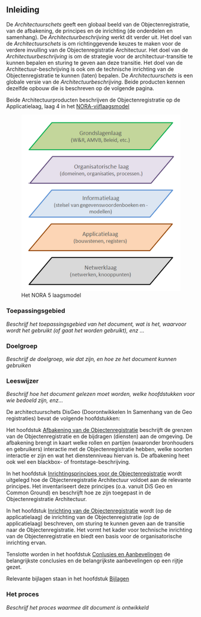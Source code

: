## Inleiding

De *Architectuurschets* geeft een globaal beeld van de Objectenregistratie, van de afbakening, de principes en de inrichting (de onderdelen en samenhang). De *Architectuurbeschrijving* werkt dit verder uit. Het doel van de *Architectuurschets* is om richtinggevende keuzes te maken voor de verdere invulling van de Objectenregistratie Architectuur.
Het doel van de *Architectuurbeschrijving* is om de strategie voor de architectuur-transitie te kunnen bepalen en sturing te geven aan deze transitie. Het doel van de Architectuur-beschrijving is ook om de technische inrichting van de Objectenregistratie te kunnen (laten) bepalen.
De *Architectuurschets* is een globale versie van de *Architectuurbeschrijving*. Beide producten kennen dezelfde opbouw die is beschreven op de volgende pagina. 

Beide Architectuurproducten beschrijven de Objectenregistratie op de Applicatielaag, laag 4 in het [NORA-vijflaagsmodel](https://www.noraonline.nl/wiki/Vijflaagsmodel)

<figure id="nora5laagsmodel">
    <img src="media/nora5laagsmodel.PNG" alt="nora5laagsmodel">
    <figcaption>Het NORA 5 laagsmodel</figcaption>
</figure>

### Toepassingsgebied

*Beschrijf het toepassingsgebied van het document, wat is het, waarvoor wordt het gebruikt (of gaat het worden gebruikt), enz ...*

### Doelgroep

*Beschrijf de doelgroep, wie dat zijn, en hoe ze het document kunnen gebruiken*

### Leeswijzer

*Beschrijf hoe het document gelezen moet worden, welke hoofdstukken voor wie bedoeld zijn, enz...*

De architectuurschets DisGeo (Doorontwikkelen In Samenhang van de Geo registraties) bevat de volgende hoofdstukken:

Het hoofdstuk [Afbakening van de Objectenregistratie](#afbakening-van-de-objectenregistratie) beschrijft de grenzen van de Objectenregistratie en de bijdragen (diensten) aan de omgeving. De afbakening brengt in kaart welke rollen en partijen (waaronder bronhouders en gebruikers) interactie met de Objectenregistratie hebben, welke soorten interactie er zijn en wat het dienstenniveau hiervan is. De afbakening heet ook wel een blackbox- of frontstage-beschrijving.

In het hoofdstuk [Inrichtingsprincipes voor de Objectenregistratie](#inrichtingsprincipes-voor-de-objectenregistratie) wordt uitgelegd hoe de Objectenregistratie Architectuur voldoet aan de relevante principes. Het inventariseert deze principes (o.a. vanuit DiS Geo en Common Ground) en beschrijft hoe ze zijn toegepast in de Objectenregistratie Architectuur.  

In het hoofdstuk [Inrichting van de Objectenregistratie](#inrichting-van-de-objectenregistratie) wordt (op de applicatielaag) de inrichting van de Objectenregistratie (op de applicatielaag) beschreven, om sturing te kunnen geven aan de transitie naar de Objectenregistratie. Het vormt het kader voor technische inrichting van de Objectenregistratie en biedt een basis voor de organisatorische inrichting ervan.

Tenslotte worden in het hoofdstuk [Conlusies en Aanbevelingen](#conclusies-en-aanbevelingen) de belangrijkste conclusies en de belangrijkste aanbevelingen op een rijtje gezet.

Relevante bijlagen staan in het hoofdstuk [Bijlagen](#bijlagen)

### Het proces

*Beschrijf het proces waarmee dit document is ontwikkeld*

